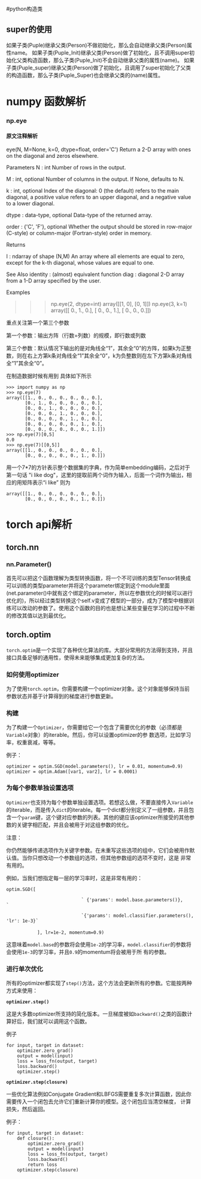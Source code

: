 #python构造类

## super的使用
如果子类(Puple)继承父类(Person)不做初始化，那么会自动继承父类(Person)属性name。
如果子类(Puple_Init)继承父类(Person)做了初始化，且不调用super初始化父类构造函数，那么子类(Puple_Init)不会自动继承父类的属性(name)。
如果子类(Puple_super)继承父类(Person)做了初始化，且调用了super初始化了父类的构造函数，那么子类(Puple_Super)也会继承父类的(name)属性。

# numpy 函数解析
### np.eye
#### 原文注释解析
eye(N, M=None, k=0, dtype=float, order='C')
Return a 2-D array with ones on the diagonal and zeros elsewhere.

Parameters
N : int Number of rows in the output.

M : int, optional Number of columns in the output. If None, defaults to N. 

k : int, optional Index of the diagonal: 0 (the default) refers to the main diagonal, a positive value refers to an upper diagonal, and a negative value to a lower diagonal. 

dtype : data-type, optional Data-type of the returned array. 

order : {'C', 'F'}, optional Whether the output should be stored in row-major (C-style) or column-major (Fortran-style) order in memory.

Returns

I : ndarray of shape (N,M) An array where all elements are equal to zero, except for the k-th diagonal, whose values are equal to one.

See Also
identity : (almost) equivalent function diag : diagonal 2-D array from a 1-D array specified by the user.

Examples
>>> np.eye(2, dtype=int)
array([[1, 0],
       [0, 1]])
>>> np.eye(3, k=1)
array([[ 0.,  1.,  0.],
       [ 0.,  0.,  1.],
       [ 0.,  0.,  0.]])

重点关注第一个第三个参数

第一个参数：输出方阵（行数=列数）的规模，即行数或列数

第三个参数：默认情况下输出的是对角线全“1”，其余全“0”的方阵，如果k为正整数，则在右上方第k条对角线全“1”其余全“0”，k为负整数则在左下方第k条对角线全“1”其余全“0”。

在制造数据时候有用到
具体如下所示
```
>>> import numpy as np
>>> np.eye(7)
array([[1., 0., 0., 0., 0., 0., 0.],
       [0., 1., 0., 0., 0., 0., 0.],
       [0., 0., 1., 0., 0., 0., 0.],
       [0., 0., 0., 1., 0., 0., 0.],
       [0., 0., 0., 0., 1., 0., 0.],
       [0., 0., 0., 0., 0., 1., 0.],
       [0., 0., 0., 0., 0., 0., 1.]])
>>> np.eye(7)[0,5]
0.0
>>> np.eye(7)[[0,5]]
array([[1., 0., 0., 0., 0., 0., 0.],
       [0., 0., 0., 0., 0., 1., 0.]])

```
用一个7*7的方针表示整个数据集的字典，作为简单embedding编码，之后对于第一句话
"i like dog"，这里的提取前两个词作为输入，后面一个词作为输出，相应的用矩阵表示“i like” 则为
```
array([[1., 0., 0., 0., 0., 0., 0.],
       [0., 0., 0., 0., 0., 1., 0.]])
```
# torch api解析
## torch.nn
### nn.Parameter()
首先可以把这个函数理解为类型转换函数，将一个不可训练的类型Tensor转换成可以训练的类型parameter并将这个parameter绑定到这个module里面(net.parameter()中就有这个绑定的parameter，所以在参数优化的时候可以进行优化的)，所以经过类型转换这个self.v变成了模型的一部分，成为了模型中根据训练可以改动的参数了。使用这个函数的目的也是想让某些变量在学习的过程中不断的修改其值以达到最优化。

## torch.optim

 `torch.optim`是一个实现了各种优化算法的库。大部分常用的方法得到支持，并且接口具备足够的通用性，使得未来能够集成更加复杂的方法。 

### 如何使用optimizer

 为了使用`torch.optim`，你需要构建一个optimizer对象。这个对象能够保持当前参数状态并基于计算得到的梯度进行参数更新。 

### 构建

 为了构建一个`Optimizer`，你需要给它一个包含了需要优化的参数（必须都是`Variable`对象）的iterable。然后，你可以设置optimizer的参 数选项，比如学习率，权重衰减，等等。 

例子：

`optimizer = optim.SGD(model.parameters(), lr = 0.01, momentum=0.9) optimizer = optim.Adam([var1, var2], lr = 0.0001) `

### 为每个参数单独设置选项

`Optimizer`也支持为每个参数单独设置选项。若想这么做，不要直接传入`Variable`的iterable，而是传入`dict`的iterable。每一个dict都分别定义了一组参数，并且包含一个`param`键，这个键对应参数的列表。其他的键应该optimizer所接受的其他参数的关键字相匹配，并且会被用于对这组参数的优化。

注意：

你仍然能够传递选项作为关键字参数。在未重写这些选项的组中，它们会被用作默认值。当你只想改动一个参数组的选项，但其他参数组的选项不变时，这是 非常有用的。

例如，当我们想指定每一层的学习率时，这是非常有用的：

` optim.SGD([               ` 

 								` {'params': model.base.parameters()},                ` 

 								`{'params': model.classifier.parameters(), 'lr': 1e-3}`

​							 `            ], lr=1e-2, momentum=0.9) `

 这意味着`model.base`的参数将会使用`1e-2`的学习率，`model.classifier`的参数将会使用`1e-3`的学习率，并且`0.9`的momentum将会被用于所 有的参数。 

### 进行单次优化

 所有的optimizer都实现了`step()`方法，这个方法会更新所有的参数。它能按两种方式来使用： 

 **`optimizer.step()`** 

 这是大多数optimizer所支持的简化版本。一旦梯度被如`backward()`之类的函数计算好后，我们就可以调用这个函数。 

 例子 

```
for input, target in dataset:
    optimizer.zero_grad()
    output = model(input)
    loss = loss_fn(output, target)
    loss.backward()
    optimizer.step()
```

**`optimizer.step(closure)`**

一些优化算法例如Conjugate Gradient和LBFGS需要重复多次计算函数，因此你需要传入一个闭包去允许它们重新计算你的模型。这个闭包应当清空梯度， 计算损失，然后返回。

例子：

```
for input, target in dataset:
    def closure():
        optimizer.zero_grad()
        output = model(input)
        loss = loss_fn(output, target)
        loss.backward()
        return loss
    optimizer.step(closure)
```

